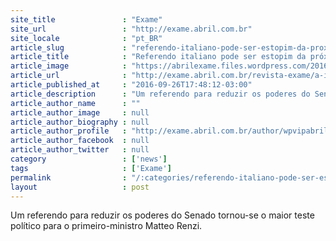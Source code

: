```yaml
---
site_title               : "Exame"
site_url                 : "http://exame.abril.com.br"
site_locale              : "pt_BR"
article_slug             : "referendo-italiano-pode-ser-estopim-da-proxima-crise-na-ue"
article_title            : "Referendo italiano pode ser estopim da próxima crise na UE"
article_image            : "https://abrilexame.files.wordpress.com/2016/09/size_960_16_9_matteo-renzi40.jpg?quality=70&strip=all&w=960"
article_url              : "http://exame.abril.com.br/revista-exame/a-italia-na-corda-bamba/"
article_published_at     : "2016-09-26T17:48:12-03:00"
article_description      : "Um referendo para reduzir os poderes do Senado tornou-se o maior teste político para o primeiro-ministro Matteo Renzi."
article_author_name      : ""
article_author_image     : null
article_author_biography : null
article_author_profile   : "http://exame.abril.com.br/author/wpvipabril/"
article_author_facebook  : null
article_author_twitter   : null
category                 : ['news']
tags                     : ['Exame']
permalink                : "/:categories/referendo-italiano-pode-ser-estopim-da-proxima-crise-na-ue/"
layout                   : post
---
```


Um referendo para reduzir os poderes do Senado tornou-se o maior teste político para o primeiro-ministro Matteo Renzi.
